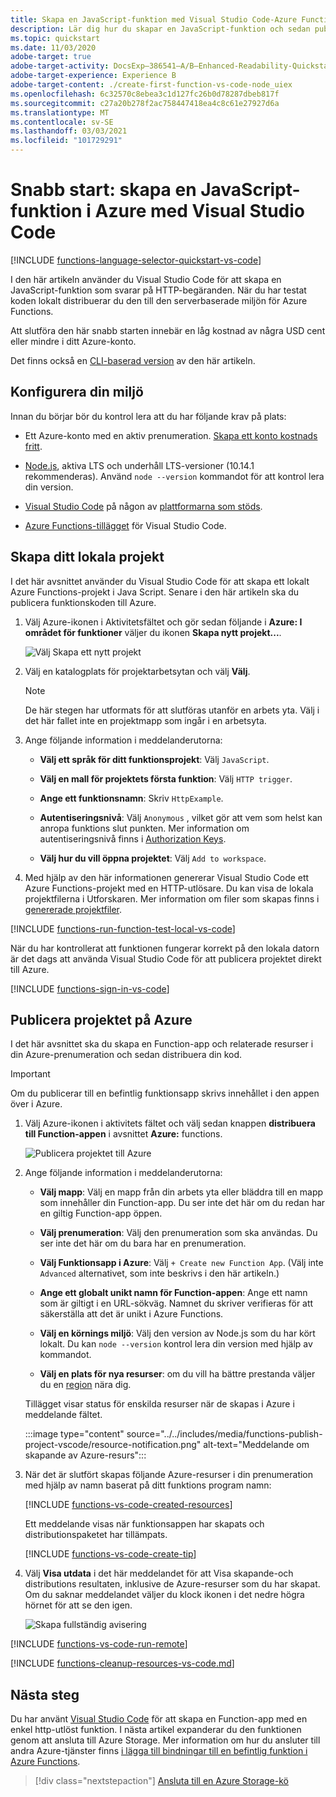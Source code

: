 ```yaml
---
title: Skapa en JavaScript-funktion med Visual Studio Code-Azure Functions
description: Lär dig hur du skapar en JavaScript-funktion och sedan publicerar det lokala Node.js projektet till Server lös värd i Azure Functions med hjälp av Azure Functions tillägget i Visual Studio Code.
ms.topic: quickstart
ms.date: 11/03/2020
adobe-target: true
adobe-target-activity: DocsExp–386541–A/B–Enhanced-Readability-Quickstarts–2.19.2021
adobe-target-experience: Experience B
adobe-target-content: ./create-first-function-vs-code-node_uiex
ms.openlocfilehash: 6c32570c8ebea3c1d127fc26b0d78287dbeb817f
ms.sourcegitcommit: c27a20b278f2ac758447418ea4c8c61e27927d6a
ms.translationtype: MT
ms.contentlocale: sv-SE
ms.lasthandoff: 03/03/2021
ms.locfileid: "101729291"
---
```

# <a name="quickstart-create-a-javascript-function-in-azure-using-visual-studio-code"></a>Snabb start: skapa en JavaScript-funktion i Azure med Visual Studio Code

[!INCLUDE [functions-language-selector-quickstart-vs-code](../../includes/functions-language-selector-quickstart-vs-code.md)]

I den här artikeln använder du Visual Studio Code för att skapa en JavaScript-funktion som svarar på HTTP-begäranden. När du har testat koden lokalt distribuerar du den till den serverbaserade miljön för Azure Functions.

Att slutföra den här snabb starten innebär en låg kostnad av några USD cent eller mindre i ditt Azure-konto.

Det finns också en [CLI-baserad version](create-first-function-cli-node.md) av den här artikeln.

## <a name="configure-your-environment"></a>Konfigurera din miljö

Innan du börjar bör du kontrol lera att du har följande krav på plats:

+ Ett Azure-konto med en aktiv prenumeration. [Skapa ett konto kostnads fritt](https://azure.microsoft.com/free/?ref=microsoft.com&utm_source=microsoft.com&utm_medium=docs&utm_campaign=visualstudio).

+ [Node.js](https://nodejs.org/), aktiva LTS och underhåll LTS-versioner (10.14.1 rekommenderas). Använd `node --version` kommandot för att kontrol lera din version.  

+ [Visual Studio Code](https://code.visualstudio.com/) på någon av [plattformarna som stöds](https://code.visualstudio.com/docs/supporting/requirements#_platforms).

+ [Azure Functions-tillägget](https://marketplace.visualstudio.com/items?itemName=ms-azuretools.vscode-azurefunctions) för Visual Studio Code.

## <a name="create-your-local-project"></a><a name="create-an-azure-functions-project"></a>Skapa ditt lokala projekt

I det här avsnittet använder du Visual Studio Code för att skapa ett lokalt Azure Functions-projekt i Java Script. Senare i den här artikeln ska du publicera funktionskoden till Azure.

1. Välj Azure-ikonen i Aktivitetsfältet och gör sedan följande i **Azure: I området för funktioner** väljer du ikonen **Skapa nytt projekt...**.

    ![Välj Skapa ett nytt projekt](./media/functions-create-first-function-vs-code/create-new-project.png)

1. Välj en katalogplats för projektarbetsytan och välj **Välj**.

    > [!NOTE]
    > De här stegen har utformats för att slutföras utanför en arbets yta. Välj i det här fallet inte en projektmapp som ingår i en arbetsyta.

1. Ange följande information i meddelanderutorna:

    + **Välj ett språk för ditt funktionsprojekt**: Välj `JavaScript`.

    + **Välj en mall för projektets första funktion**: Välj `HTTP trigger`.

    + **Ange ett funktionsnamn**: Skriv `HttpExample`.

    + **Autentiseringsnivå**: Välj `Anonymous` , vilket gör att vem som helst kan anropa funktions slut punkten. Mer information om autentiseringsnivå finns i [Authorization Keys](functions-bindings-http-webhook-trigger.md#authorization-keys).

    + **Välj hur du vill öppna projektet**: Välj `Add to workspace`.

1. Med hjälp av den här informationen genererar Visual Studio Code ett Azure Functions-projekt med en HTTP-utlösare. Du kan visa de lokala projektfilerna i Utforskaren. Mer information om filer som skapas finns i [genererade projektfiler](functions-develop-vs-code.md#generated-project-files). 

[!INCLUDE [functions-run-function-test-local-vs-code](../../includes/functions-run-function-test-local-vs-code.md)]

När du har kontrollerat att funktionen fungerar korrekt på den lokala datorn är det dags att använda Visual Studio Code för att publicera projektet direkt till Azure.

[!INCLUDE [functions-sign-in-vs-code](../../includes/functions-sign-in-vs-code.md)]

## <a name="publish-the-project-to-azure"></a>Publicera projektet på Azure

I det här avsnittet ska du skapa en Function-app och relaterade resurser i din Azure-prenumeration och sedan distribuera din kod. 

> [!IMPORTANT]
> Om du publicerar till en befintlig funktionsapp skrivs innehållet i den appen över i Azure. 


1. Välj Azure-ikonen i aktivitets fältet och välj sedan knappen **distribuera till Function-appen** i avsnittet **Azure:** functions.

    ![Publicera projektet till Azure](../../includes/media/functions-publish-project-vscode/function-app-publish-project.png)

1. Ange följande information i meddelanderutorna:

    + **Välj mapp**: Välj en mapp från din arbets yta eller bläddra till en mapp som innehåller din Function-app. Du ser inte det här om du redan har en giltig Function-app öppen.

    + **Välj prenumeration**: Välj den prenumeration som ska användas. Du ser inte det här om du bara har en prenumeration.

    + **Välj Funktionsapp i Azure**: Välj `+ Create new Function App`. (Välj inte `Advanced` alternativet, som inte beskrivs i den här artikeln.)

    + **Ange ett globalt unikt namn för Function-appen**: Ange ett namn som är giltigt i en URL-sökväg. Namnet du skriver verifieras för att säkerställa att det är unikt i Azure Functions.

    + **Välj en körnings miljö**: Välj den version av Node.js som du har kört lokalt. Du kan `node --version` kontrol lera din version med hjälp av kommandot.

    + **Välj en plats för nya resurser**: om du vill ha bättre prestanda väljer du en [region](https://azure.microsoft.com/regions/) nära dig. 

    Tillägget visar status för enskilda resurser när de skapas i Azure i meddelande fältet.

    :::image type="content" source="../../includes/media/functions-publish-project-vscode/resource-notification.png" alt-text="Meddelande om skapande av Azure-resurs":::

1. När det är slutfört skapas följande Azure-resurser i din prenumeration med hjälp av namn baserat på ditt funktions program namn:

    [!INCLUDE [functions-vs-code-created-resources](../../includes/functions-vs-code-created-resources.md)]

    Ett meddelande visas när funktionsappen har skapats och distributionspaketet har tillämpats. 

    [!INCLUDE [functions-vs-code-create-tip](../../includes/functions-vs-code-create-tip.md)]

1. Välj **Visa utdata** i det här meddelandet för att Visa skapande-och distributions resultaten, inklusive de Azure-resurser som du har skapat. Om du saknar meddelandet väljer du klock ikonen i det nedre högra hörnet för att se den igen.

    ![Skapa fullständig avisering](./media/functions-create-first-function-vs-code/function-create-notifications.png)

[!INCLUDE [functions-vs-code-run-remote](../../includes/functions-vs-code-run-remote.md)]

[!INCLUDE [functions-cleanup-resources-vs-code.md](../../includes/functions-cleanup-resources-vs-code.md)]

## <a name="next-steps"></a>Nästa steg

Du har använt [Visual Studio Code](functions-develop-vs-code.md?tabs=javascript) för att skapa en Function-app med en enkel http-utlöst funktion. I nästa artikel expanderar du den funktionen genom att ansluta till Azure Storage. Mer information om hur du ansluter till andra Azure-tjänster finns [i lägga till bindningar till en befintlig funktion i Azure Functions](add-bindings-existing-function.md?tabs=javascript).  

> [!div class="nextstepaction"]
> [Ansluta till en Azure Storage-kö](functions-add-output-binding-storage-queue-vs-code.md?pivots=programming-language-javascript)

[Azure Functions Core Tools]: functions-run-local.md
[Azure Functions extension for Visual Studio Code]: https://marketplace.visualstudio.com/items?itemName=ms-azuretools.vscode-azurefunctions
